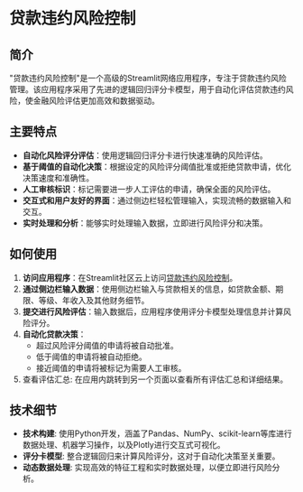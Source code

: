 # 贷款违约风险控制

## 简介
"贷款违约风险控制"是一个高级的Streamlit网络应用程序，专注于贷款违约风险管理。该应用程序采用了先进的逻辑回归评分卡模型，用于自动化评估贷款违约风险，使金融风险评估更加高效和数据驱动。

## 主要特点
- **自动化风险评分评估**：使用逻辑回归评分卡进行快速准确的风险评估。
- **基于阈值的自动化决策**：根据设定的风险评分阈值批准或拒绝贷款申请，优化决策速度和准确性。
- **人工审核标识**：标记需要进一步人工评估的申请，确保全面的风险评估。
- **交互式和用户友好的界面**：通过侧边栏轻松管理输入，实现流畅的数据输入和交互。
- **实时处理和分析**：能够实时处理输入数据，立即进行风险评分和决策。

## 如何使用
1. **访问应用程序**：在Streamlit社区云上访问[贷款违约风险控制](https://loan-default-risk-control-st.streamlit.app/)。
2. **通过侧边栏输入数据**：使用侧边栏输入与贷款相关的信息，如贷款金额、期限、等级、年收入及其他财务细节。
3. **提交进行风险评估**：输入数据后，应用程序使用评分卡模型处理信息并计算风险评分。
4. **自动化贷款决策**：
   - 超过风险评分阈值的申请将被自动批准。
   - 低于阈值的申请将被自动拒绝。
   - 接近阈值的申请将被标记为需要人工审核。
5. 查看评估汇总: 在应用内跳转到另一个页面以查看所有评估汇总和详细结果。

## 技术细节
- **技术构建**: 使用Python开发，涵盖了Pandas、NumPy、scikit-learn等库进行数据处理、机器学习操作，以及Plotly进行交互式可视化。
- **评分卡模型**: 整合逻辑回归来计算风险评分，这对于自动化决策至关重要。
- **动态数据处理**: 实现高效的特征工程和实时数据处理，以便立即进行风险分析。
